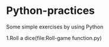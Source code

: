 # Python-practices
Some simple exercises by using Python

1.Roll a dice(file:Roll-game function.py)


